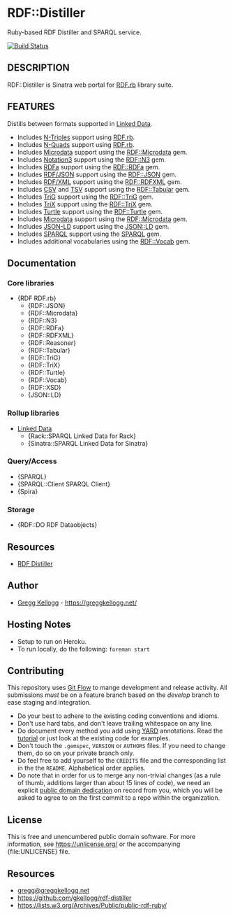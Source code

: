 # RDF::Distiller

Ruby-based RDF Distiller and SPARQL service.

[![Build Status](https://github.com/gkellogg/rdf-distiller/workflows/CI/badge.svg?branch=develop)](https://github.com/gkellogg/rdf-distiller/actions?query=workflow%3ACI)

## DESCRIPTION
RDF::Distiller is Sinatra web portal for [RDF.rb][RDF.rb] library suite.

## FEATURES
Distills between formats supported in [Linked Data][].

* Includes [N-Triples][] support using [RDF.rb][].
* Includes [N-Quads][] support using [RDF.rb][].
* Includes [Microdata][] support using the [RDF::Microdata][] gem.
* Includes [Notation3][] support using the [RDF::N3][] gem.
* Includes [RDFa][] support using the [RDF::RDFa][] gem.
* Includes [RDF/JSON][] support using the [RDF::JSON][] gem.
* Includes [RDF/XML][] support using the [RDF::RDFXML][] gem.
* Includes [CSV][] and [TSV][] support using the [RDF::Tabular][] gem.
* Includes [TriG][] support using the [RDF::TriG][] gem.
* Includes [TriX][] support using the [RDF::TriX][] gem.
* Includes [Turtle][] support using the [RDF::Turtle][] gem.
* Includes [Microdata][] support using the [RDF::Microdata][] gem.
* Includes [JSON-LD][] support using the [JSON::LD][] gem.
* Includes [SPARQL][] support using the [SPARQL][SPARQL gem] gem.
* Includes additional vocabularies using the [RDF::Vocab][] gem.

## Documentation
### Core libraries
* {RDF RDF.rb}
  * {RDF::JSON}
  * {RDF::Microdata}
  * {RDF::N3}
  * {RDF::RDFa}
  * {RDF::RDFXML}
  * {RDF::Reasoner}
  * {RDF::Tabular}
  * {RDF::TriG}
  * {RDF::TriX}
  * {RDF::Turtle}
  * {RDF::Vocab}
  * {RDF::XSD}
  * {JSON::LD}

### Rollup libraries
* [Linked Data][LinkedData]
  * {Rack::SPARQL Linked Data for Rack}
  * {Sinatra::SPARQL Linked Data for Sinatra}

### Query/Access
* {SPARQL}
* {SPARQL::Client SPARQL Client}
* {Spira}

### Storage
* {RDF::DO RDF Dataobjects}

## Resources
* [RDF Distiller](https://rdf.greggkellogg.net)

## Author
* [Gregg Kellogg](https://github.com/gkellogg) - <https://greggkellogg.net/>

## Hosting Notes
* Setup to run on Heroku.
* To run locally, do the following: `foreman start`

## Contributing
This repository uses [Git Flow](https://github.com/nvie/gitflow) to mange development and release activity. All submissions _must_ be on a feature branch based on the _develop_ branch to ease staging and integration.

* Do your best to adhere to the existing coding conventions and idioms.
* Don't use hard tabs, and don't leave trailing whitespace on any line.
* Do document every method you add using [YARD][] annotations. Read the
  [tutorial][YARD-GS] or just look at the existing code for examples.
* Don't touch the `.gemspec`, `VERSION` or `AUTHORS` files. If you need to
  change them, do so on your private branch only.
* Do feel free to add yourself to the `CREDITS` file and the corresponding
  list in the the `README`. Alphabetical order applies.
* Do note that in order for us to merge any non-trivial changes (as a rule
  of thumb, additions larger than about 15 lines of code), we need an
  explicit [public domain dedication][PDD] on record from you,
  which you will be asked to agree to on the first commit to a repo within the organization.

## License

This is free and unencumbered public domain software. For more information,
see <https://unlicense.org/> or the accompanying {file:UNLICENSE} file.

## Resources

* gregg@greggkellogg.net
* <https://github.com/gkellogg/rdf-distiller>
* <https://lists.w3.org/Archives/Public/public-rdf-ruby/>

[RDF.rb]:         https://ruby-rdf.github.com/rdf
[RDF::JSON]:      https://rdoc.info/github/ruby-rdf/rdf-json/
[RDF::Microdata]: https://rdoc.info/github/ruby-rdf/rdf-microdata
[RDF::N3]:        https://rdoc.info/github/ruby-rdf/rdf-n3
[RDF::RDFa]:      https://rdoc.info/github/ruby-rdf/rdf-rdfa
[RDF::RDFXML]:    https://rdoc.info/github/ruby-rdf/rdf-rdfxml
[RDF::Tabular]:   https://rdoc.info/github/ruby-rdf/rdf-tabular
[RDF::TriG]:      https://rdoc.info/github/ruby-rdf/rdf-trig
[RDF::TriX]:      https://rdoc.info/github/ruby-rdf/rdf-trix/
[RDF::Turtle]:    https://rdoc.info/github/ruby-rdf/rdf-turtle
[RDF::Vocab]:     https://rdoc.info/github/ruby-rdf/rdf-vocab
[JSON::LD]:       https://rdoc.info/github/ruby-rdf/json-ld
[SPARQL gem]:     https://rdoc.info/github/ruby-rdf/sparql
[JSON-LD]:        https://json-ld.org/
[Microdata]:      https://dev.w3.org/html5/md/
[N-Triples]:      https://en.wikipedia.org/wiki/N-Triples
[N-Quads]:        https://en.wikipedia.org/wiki/N-Quads
[Notation3]:      https://en.wikipedia.org/wiki/Notation3
[LinkedData]:     https://ruby-rdf.github.com/linkeddata
[Linked Data]:    https://en.wikipedia.org/wiki/LinkedData
[RDF/JSON]:       https://n2.talis.com/wiki/RDF_JSON_Specification
[RDF/XML]:        https://www.w3.org/TR/rdf-syntax-grammar/
[RDFa]:           https://en.wikipedia.org/wiki/RDFa
[SPARQL]:         https://en.wikipedia.org/wiki/Sparql
[TriG]:           https://en.wikipedia.org/wiki/TriG_(syntax)
[TriX]:           https://en.wikipedia.org/wiki/TriX_(syntax)
[Turtle]:         https://en.wikipedia.org/wiki/Turtle_(syntax)
[CSV]:            https://en.wikipedia.org/wiki/Comma-separated_values
[TSV]:            https://en.wikipedia.org/wiki/Tab-separated_values
[YARD]:           https://yardoc.org/
[YARD-GS]:        https://rubydoc.info/docs/yard/file/docs/GettingStarted.md
[PDD]:            https://unlicense.org/#unlicensing-contributions
